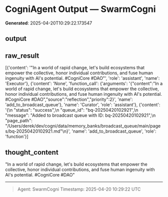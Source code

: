 # CogniAgent Output — SwarmCogni

**Generated**: 2025-04-20T10:29:22.173547

## output


## raw_result
[{'content': '"In a world of rapid change, let\'s build ecosystems that empower the collective, honor individual contributions, and fuse human ingenuity with AI\'s potential. #CogniCore #DAO"', 'role': 'assistant', 'name': 'Executor'}, {'content': 'None', 'function_call': {'arguments': '{"content":"In a world of rapid change, let\'s build ecosystems that empower the collective, honor individual contributions, and fuse human ingenuity with AI\'s potential. #CogniCore #DAO","source":"reflection","priority":2}', 'name': 'add_to_broadcast_queue'}, 'name': 'Curator', 'role': 'assistant'}, {'content': '{\n  "status": "success",\n  "queue_id": "bq-20250420102921",\n  "message": "Added to broadcast queue with ID: bq-20250420102921",\n  "page_path": "/Users/derek/dev/cogni/data/memory_banks/broadcast_queue/main/pages/bq-20250420102921.md"\n}', 'name': 'add_to_broadcast_queue', 'role': 'function'}]

## thought_content
"In a world of rapid change, let's build ecosystems that empower the collective, honor individual contributions, and fuse human ingenuity with AI's potential. #CogniCore #DAO"

---
> Agent: SwarmCogni
> Timestamp: 2025-04-20 10:29:22 UTC